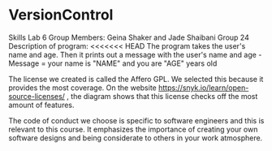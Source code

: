 # VersionControl
Skills Lab 6
Group Members: Geina Shaker and Jade Shaibani
Group 24
Description of program:
<<<<<<< HEAD
The program takes the user's name and age. Then it prints out a message with the user's name and age - 
Message = your name is "NAME" and you are "AGE" years old

The license we created is called the Affero GPL. We selected this because it provides the most coverage. On the website https://snyk.io/learn/open-source-licenses/ , the diagram shows that this license checks off the most amount of features.

The code of conduct we choose is specific to software engineers and this is relevant to this course. It emphasizes the importance of creating your own software designs and being considerate to others in your work atmosphere.  

